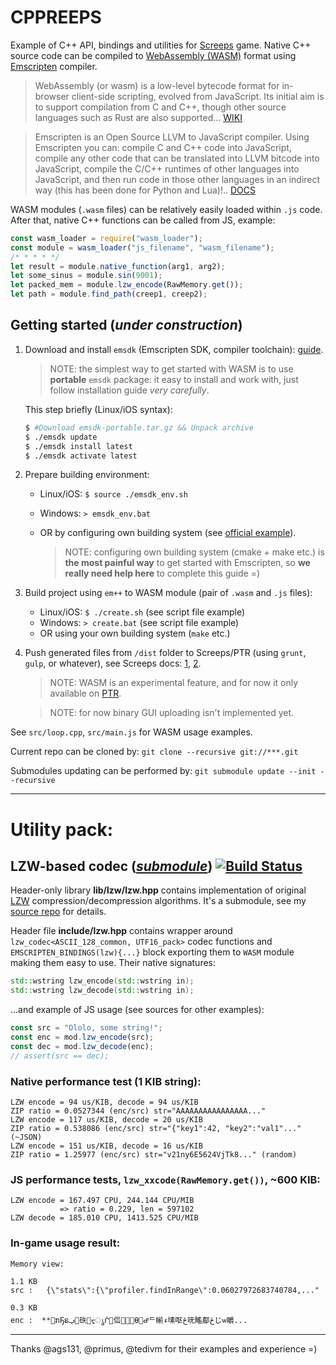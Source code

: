 # CPPREEPS

Example of C++ API, bindings and utilities for [Screeps](https://screeps.com/) game. Native C++ source code can be compiled to [WebAssembly (WASM)](http://webassembly.org/) format using [Emscripten](http://kripken.github.io/emscripten-site/docs/api_reference/bind.h.html) compiler.

> WebAssembly (or wasm) is a low-level bytecode format for in-browser client-side scripting, evolved from JavaScript. Its initial aim is to support compilation from C and C++, though other source languages such as Rust are also supported... [WIKI](https://en.wikipedia.org/wiki/WebAssembly)

> Emscripten is an Open Source LLVM to JavaScript compiler. Using Emscripten you can: compile C and C++ code into JavaScript, compile any other code that can be translated into LLVM bitcode into JavaScript, compile the C/C++ runtimes of other languages into JavaScript, and then run code in those other languages in an indirect way (this has been done for Python and Lua)!.. [DOCS](http://kripken.github.io/emscripten-site/docs/introducing_emscripten/about_emscripten.html)

WASM modules (`.wasm` files) can be relatively easily loaded within `.js` code. After that, native C++ functions can be called from JS, example:

```javascript
const wasm_loader = require("wasm_loader");
const module = wasm_loader("js_filename", "wasm_filename");
/* * * * */
let result = module.native_function(arg1, arg2);
let some_sinus = module.sin(9001);
let packed_mem = module.lzw_encode(RawMemory.get());
let path = module.find_path(creep1, creep2);
```

## Getting started (_under construction_)

1. Download and install `emsdk` (Emscripten SDK, compiler toolchain): [guide](http://kripken.github.io/emscripten-site/docs/getting_started/downloads.html).
    
    > NOTE: the simplest way to get started with WASM is to use **portable** `emsdk` package: it easy to install and work with, just follow installation guide *very carefully*.
    
    This step briefly (Linux/iOS syntax):
    
    ```bash
    $ #Download emsdk-portable.tar.gz && Unpack archive
    $ ./emsdk update
    $ ./emsdk install latest
    $ ./emsdk activate latest
    ```
    
2. Prepare building environment:
    * Linux/iOS: `$ source ./emsdk_env.sh`
    * Windows: `> emsdk_env.bat`
    * OR by configuring own building system (see [official example](https://kripken.github.io/emscripten-site/docs/compiling/Building-Projects.html)).
        
        > NOTE: configuring own building system (cmake + make etc.) is **the most painful way** to get started with Emscripten, so **we really need help here** to complete this guide =)
    
3. Build project using `em++` to WASM module (pair of `.wasm` and `.js` files):
    * Linux/iOS: `$ ./create.sh` (see script file example)
    * Windows: `> create.bat` (see script file example)
    * OR using your own building system (`make` etc.)
    
4. Push generated files from `/dist` folder to Screeps/PTR (using `grunt`, `gulp`, or whatever), see Screeps docs: [1](http://docs.screeps.com/commit.html#Using-Grunt-task), [2](https://screeps.com/forum/post/8464).
    
    > NOTE: WASM is an experimental feature, and for now it only available on [PTR](http://docs.screeps.com/ptr.html).
    
    > NOTE: for now binary GUI uploading isn't implemented yet.

See `src/loop.cpp`, `src/main.js` for WASM usage examples.

Current repo can be cloned by: `git clone --recursive git://***.git`

Submodules updating can be performed by: `git submodule update --init --recursive`

***

# Utility pack:

## LZW-based codec (_[submodule](https://github.com/Mototroller/ax.lzw)_) [![Build Status](https://travis-ci.org/Mototroller/ax.lzw.svg?branch=master)](https://travis-ci.org/Mototroller/ax.lzw)
Header-only library **lib/lzw/lzw.hpp** contains implementation of original [LZW](https://en.wikipedia.org/wiki/Lempel%E2%80%93Ziv%E2%80%93Welch) compression/decompression algorithms. It's a submodule, see my [source repo](https://github.com/Mototroller/ax.lzw) for details.

Header file **include/lzw.hpp** contains wrapper around `lzw_codec<ASCII_128_common, UTF16_pack>` codec functions and `EMSCRIPTEN_BINDINGS(lzw){...}` block exporting them to `WASM` module making them easy to use. Their native signatures:

```cpp
std::wstring lzw_encode(std::wstring in);
std::wstring lzw_decode(std::wstring in);
```

...and example of JS usage (see sources for other examples):

```javascript
const src = "Ololo, some string!";
const enc = mod.lzw_encode(src);
const dec = mod.lzw_decode(enc);
// assert(src == dec);
```


### Native performance test (1 KIB string):

```
LZW encode = 94 us/KIB, decode = 94 us/KIB
ZIP ratio = 0.0527344 (enc/src) str="AAAAAAAAAAAAAAAA..."
LZW encode = 117 us/KIB, decode = 20 us/KIB
ZIP ratio = 0.538086 (enc/src) str="{"key1":42, "key2":"val1"..." (~JSON)
LZW encode = 151 us/KIB, decode = 16 us/KIB
ZIP ratio = 1.25977 (enc/src) str="v21ny6E5624VjTk8..." (random)
```

### JS performance tests, `lzw_xxcode(RawMemory.get())`, ~600 KIB:

```
LZW encode = 167.497 CPU, 244.144 CPU/MIB
           => ratio = 0.229, len = 597102
LZW decode = 185.010 CPU, 1413.525 CPU/MIB
```

### In-game usage result:

```
Memory view:

1.1 KB
src :   {\"stats\":{\"profiler.findInRange\":0.06027972683740784,..."

0.3 KB
enc :  **࢛ກҔຣ࢓ݡ䂠๣ᢏൃᒌ๣㑎෤⒄෢Ѳ෣ᒇᄃ㡐ء塐݁呕ځ呒ۡ䁘݁䣌ځじѡ䂃...
```


***

Thanks @ags131, @primus, @tedivm for their examples and experience =)